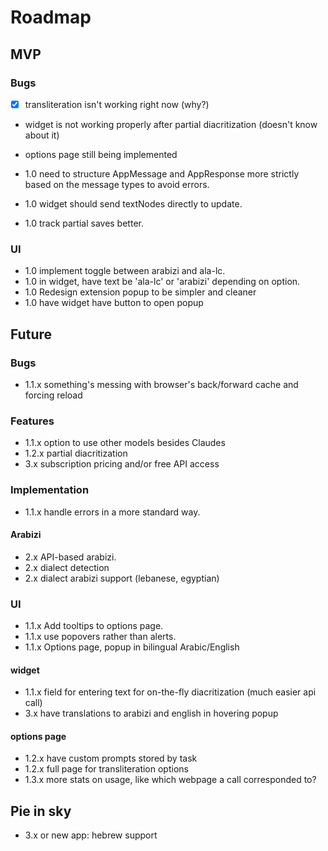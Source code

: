 # Roadmap

## MVP

### Bugs

- [x] transliteration isn't working right now (why?)
- widget is not working properly after partial diacritization (doesn't know about it)
- options page still being implemented

- 1.0 need to structure AppMessage and AppResponse more strictly based on the message types to avoid errors.
- 1.0 widget should send textNodes directly to update.
- 1.0 track partial saves better.

### UI

- 1.0 implement toggle between arabizi and ala-lc.
- 1.0 in widget, have text be 'ala-lc' or 'arabizi' depending on option.
- 1.0 Redesign extension popup to be simpler and cleaner
- 1.0 have widget have button to open popup

## Future

### Bugs

- 1.1.x something's messing with browser's back/forward cache and forcing reload

### Features

- 1.1.x option to use other models besides Claudes
- 1.2.x partial diacritization
- 3.x subscription pricing and/or free API access

### Implementation

- 1.1.x handle errors in a more standard way.

#### Arabizi

- 2.x API-based arabizi.
- 2.x dialect detection
- 2.x dialect arabizi support (lebanese, egyptian)

### UI

- 1.1.x Add tooltips to options page.
- 1.1.x use popovers rather than alerts.
- 1.1.x Options page, popup in bilingual Arabic/English

#### widget

- 1.1.x field for entering text for on-the-fly diacritization (much easier api call)
- 3.x have translations to arabizi and english in hovering popup

#### options page

- 1.2.x have custom prompts stored by task
- 1.2.x full page for transliteration options
- 1.3.x more stats on usage, like which webpage a call corresponded to?

## Pie in sky

- 3.x or new app: hebrew support